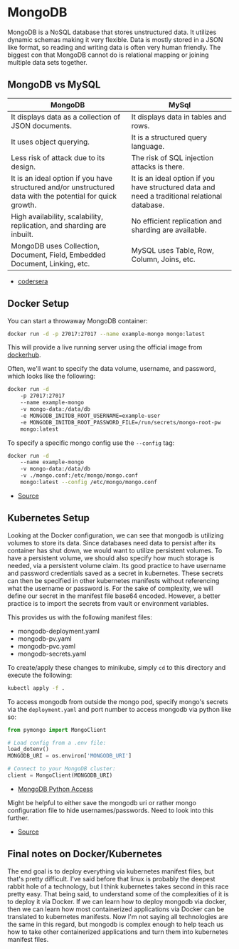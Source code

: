 # MongoDB

MongoDB is a NoSQL database that stores unstructured data. It utilizes dynamic schemas making it very flexible. Data is mostly stored in a JSON like format, so reading and writing data is often very human friendly. The biggest con that MongoDB cannot do is relational mapping or joining multiple data sets together.

## MongoDB vs MySQL
| MongoDB         | MySql     |
|--------------|-----------|
| It displays data as a collection of JSON documents. | It displays data in tables and rows. |
| It uses object querying.	| It is a structured query language. |
| Less risk of attack due to its design. | The risk of SQL injection attacks is there. |
| It is an ideal option if you have structured and/or unstructured data with the potential for quick growth. | It is an ideal option if you have structured data and need a traditional relational database. |
| High availability, scalability, replication, and sharding are inbuilt. | No efficient replication and sharding are available. |
| MongoDB uses Collection, Document, Field, Embedded Document, Linking, etc. | MySQL uses Table, Row, Column, Joins, etc. |

- [codersera](https://codersera.com/blog/mongodb-vs-mysql/)

## Docker Setup
You can start a throwaway MongoDB container:
```bash
docker run -d -p 27017:27017 --name example-mongo mongo:latest
```

This will provide a live running server using the official image from [dockerhub](https://hub.docker.com/_/mongo/).

Often, we'll want to specify the data volume, username, and password, which looks like the following:
```bash
docker run -d 
    -p 27017:27017 
    --name example-mongo 
    -v mongo-data:/data/db 
    -e MONGODB_INITDB_ROOT_USERNAME=example-user 
    -e MONGODB_INITDB_ROOT_PASSWORD_FILE=/run/secrets/mongo-root-pw 
    mongo:latest
```

To specify a specific mongo config use the `--config` tag:
```bash
docker run -d 
    --name example-mongo 
    -v mongo-data:/data/db 
    -v ./mongo.conf:/etc/mongo/mongo.conf
    mongo:latest --config /etc/mongo/mongo.conf
```
- [Source](https://www.howtogeek.com/devops/how-to-run-mongodb-in-a-docker-container/)

## Kubernetes Setup
Looking at the Docker configuration, we can see that mongodb is utilizing volumes to store its data. Since databases need data to persist after its container has shut down, we would want to utilize persistent volumes. To have a persistent volume, we should also specify how much storage is needed, via a persistent volume claim. Its good practice to have username and password credentials saved as a secret in kubernetes. These secrets can then be specified in other kubernetes manifests without referencing what the username or password is. For the sake of complexity, we will define our secret in the manifest file base64 encoded. However, a better practice is to import the secrets from vault or environment variables.

This provides us with the following manifest files:
- mongodb-deployment.yaml
- mongodb-pv.yaml
- mongodb-pvc.yaml
- mongodb-secrets.yaml

To create/apply these changes to minikube, simply `cd` to this directory and execute the following:
```bash
kubectl apply -f .
```

To access mongodb from outside the mongo pod, specify mongo's secrets via the `deployment.yaml` and port number to access mongodb via python like so:
```python
from pymongo import MongoClient

# Load config from a .env file:
load_dotenv()
MONGODB_URI = os.environ['MONGODB_URI']

# Connect to your MongoDB cluster:
client = MongoClient(MONGODB_URI)
```
- [MongoDB Python Access](https://www.mongodb.com/developer/languages/python/python-quickstart-crud/)


Might be helpful to either save the mongodb uri or rather mongo configuration file to hide usernames/passwords. Need to look into this further.

- [Source](https://devopscube.com/deploy-mongodb-kubernetes/)

## Final notes on Docker/Kubernetes
The end goal is to deploy everything via kubernetes manifest files, but that's pretty difficult. I've said before that linux is probably the deepest rabbit hole of a technology, but I think kubernetes takes second in this race pretty easy. That being said, to understand some of the complexities of it is to deploy it via Docker. If we can learn how to deploy mongodb via docker, then we can learn how most containerized applications via Docker can be translated to kubernetes manifests. Now I'm not saying all technologies are the same in this regard, but mongodb is complex enough to help teach us how to take other containerized applications and turn them into kubernetes manifest files.
